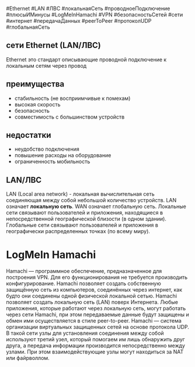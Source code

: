 #Ethernet #LAN #ЛВС #локальнаяСеть #проводноеПодключение #плюсыИМинусы #LogMeInHamachi
#VPN #безопасностьСетей #сети #интернет #передачаДанных #peerToPeer #протоколUDP #глобальнаяСеть
## сети  Ethernet (LAN/ЛВС)
Ethernet это стандарт описывающие проводной подключение к локальным сетям через провод
## преимущества 
- стабильность (не восприимчивые к помехам)
- высокая скорость
- безопасность
- совместимость с большинством устройств
## недостатки

- неудобство подключения
- повышение расходы на оборудование
- ограниченность мобильность

## LAN/ЛВС
LAN (Local area network) - локальная вычислительная сеть соединяющая между собой небольшой количество устройств. 
LAN означает **локальную сеть**. WAN означает глобальную сеть. Локальные сети связывают пользователей и приложения, находящиеся в непосредственной географической близости (в одном здании). Глобальные сети связывают пользователей и приложения в географически распределенных точках (по всему миру).



# LogMeIn Hamachi
Hamachi — программное обеспечение, предназначенное для построения VPN. Для его функционирования не требуется производить конфигурирование. Hamachi позволяет создать собственную защищённую сеть из компьютеров, соединённых через интернет, как будто они соединены одной физической локальной сетью. Hamachi позволяет создать локальную сеть (LAN) поверх Интернета. Любые приложения, которые работают через локальную сеть, могут работать через сети Hamachi, при этом передаваемые данные будут защищены и обмен ими осуществляется в стиле peer-to-peer. Hamachi — система организации виртуальных защищенных сетей на основе протокола UDP. В такой сети узлы для установления соединения между собой используют третий узел, который помогаем им лишь обнаружить друг друга, а передача информации производится непосредственно между узлами. При этом взаимодействующие узлы могут находиться за NAT или файрволлом.